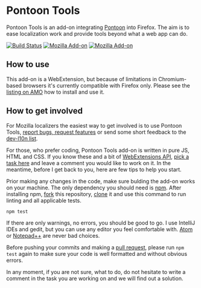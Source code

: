 # Pontoon Tools
Pontoon Tools is an add-on integrating [Pontoon](https://pontoon.mozilla.org/) into Firefox. The aim is to ease localization work and provide tools beyond what a web app can do.

[![Build Status](https://travis-ci.org/MikkCZ/pontoon-tools.svg?branch=master)](https://travis-ci.org/MikkCZ/pontoon-tools) [![Mozilla Add-on](https://img.shields.io/amo/v/pontoon-tools.svg)](https://addons.mozilla.org/firefox/addon/pontoon-tools/) [![Mozilla Add-on](https://img.shields.io/amo/users/pontoon-tools.svg)](https://addons.mozilla.org/firefox/addon/pontoon-tools/)

## How to use
This add-on is a WebExtension, but because of limitations in Chromium-based browsers it's currently compatible with Firefox only. Please see the [listing on AMO](https://addons.mozilla.org/firefox/addon/pontoon-tools/) how to install and use it.

## How to get involved
For Mozilla localizers the easiest way to get involved is to use Pontoon Tools, [report bugs, request features](https://github.com/MikkCZ/pontoon-tools/issues) or send some short feedback to the [dev-l10n list](https://lists.mozilla.org/listinfo/dev-l10n).

For those, who prefer coding, Pontoon Tools add-on is written in pure JS, HTML and CSS. If you know these and a bit of [WebExtensions API](https://developer.mozilla.org/Add-ons/WebExtensions), [pick a task here](https://github.com/MikkCZ/pontoon-tools/issues) and leave a comment you would like to work on it. In the meantime, before I get back to you, here are few tips to help you start.

Prior making any changes in the code, make sure bulding the add-on works on your machine. The only dependency you should need is [npm](https://www.npmjs.com/get-npm). After installing npm, [fork](https://help.github.com/articles/fork-a-repo/) this repository, [clone](https://help.github.com/articles/cloning-a-repository/) it and use this command to run linting and all applicable tests.

`npm test`

If there are only warnings, no errors, you should be good to go. I use IntelliJ IDEs and gedit, but you can use any editor you feel comfortable with. [Atom](https://atom.io/) or [Notepad++](https://notepad-plus-plus.org/) are never bad choices.

Before pushing your commits and making a [pull request](https://help.github.com/articles/about-pull-requests/), please run `npm test` again to make sure your code is well formatted and without obvious errors.

In any moment, if you are not sure, what to do, do not hesitate to write a comment in the task you are working on and we will find out a solution.
